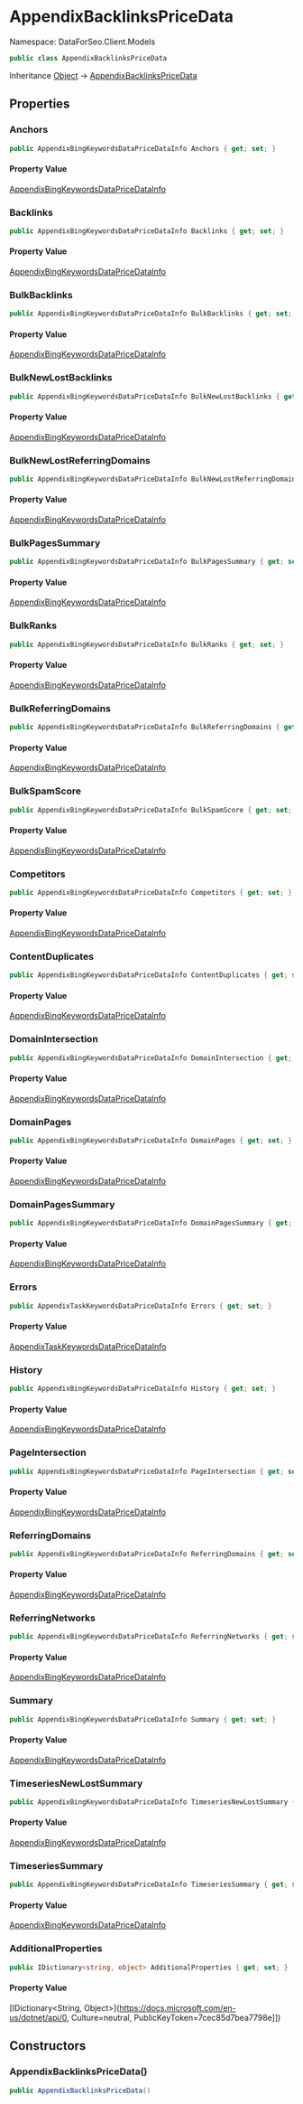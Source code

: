 # AppendixBacklinksPriceData

Namespace: DataForSeo.Client.Models

```csharp
public class AppendixBacklinksPriceData
```

Inheritance [Object](https://docs.microsoft.com/en-us/dotnet/api/Object) → [AppendixBacklinksPriceData](./AppendixBacklinksPriceData.md)

## Properties

### **Anchors**

```csharp
public AppendixBingKeywordsDataPriceDataInfo Anchors { get; set; }
```

#### Property Value

[AppendixBingKeywordsDataPriceDataInfo](./AppendixBingKeywordsDataPriceDataInfo.md)<br>

### **Backlinks**

```csharp
public AppendixBingKeywordsDataPriceDataInfo Backlinks { get; set; }
```

#### Property Value

[AppendixBingKeywordsDataPriceDataInfo](./AppendixBingKeywordsDataPriceDataInfo.md)<br>

### **BulkBacklinks**

```csharp
public AppendixBingKeywordsDataPriceDataInfo BulkBacklinks { get; set; }
```

#### Property Value

[AppendixBingKeywordsDataPriceDataInfo](./AppendixBingKeywordsDataPriceDataInfo.md)<br>

### **BulkNewLostBacklinks**

```csharp
public AppendixBingKeywordsDataPriceDataInfo BulkNewLostBacklinks { get; set; }
```

#### Property Value

[AppendixBingKeywordsDataPriceDataInfo](./AppendixBingKeywordsDataPriceDataInfo.md)<br>

### **BulkNewLostReferringDomains**

```csharp
public AppendixBingKeywordsDataPriceDataInfo BulkNewLostReferringDomains { get; set; }
```

#### Property Value

[AppendixBingKeywordsDataPriceDataInfo](./AppendixBingKeywordsDataPriceDataInfo.md)<br>

### **BulkPagesSummary**

```csharp
public AppendixBingKeywordsDataPriceDataInfo BulkPagesSummary { get; set; }
```

#### Property Value

[AppendixBingKeywordsDataPriceDataInfo](./AppendixBingKeywordsDataPriceDataInfo.md)<br>

### **BulkRanks**

```csharp
public AppendixBingKeywordsDataPriceDataInfo BulkRanks { get; set; }
```

#### Property Value

[AppendixBingKeywordsDataPriceDataInfo](./AppendixBingKeywordsDataPriceDataInfo.md)<br>

### **BulkReferringDomains**

```csharp
public AppendixBingKeywordsDataPriceDataInfo BulkReferringDomains { get; set; }
```

#### Property Value

[AppendixBingKeywordsDataPriceDataInfo](./AppendixBingKeywordsDataPriceDataInfo.md)<br>

### **BulkSpamScore**

```csharp
public AppendixBingKeywordsDataPriceDataInfo BulkSpamScore { get; set; }
```

#### Property Value

[AppendixBingKeywordsDataPriceDataInfo](./AppendixBingKeywordsDataPriceDataInfo.md)<br>

### **Competitors**

```csharp
public AppendixBingKeywordsDataPriceDataInfo Competitors { get; set; }
```

#### Property Value

[AppendixBingKeywordsDataPriceDataInfo](./AppendixBingKeywordsDataPriceDataInfo.md)<br>

### **ContentDuplicates**

```csharp
public AppendixBingKeywordsDataPriceDataInfo ContentDuplicates { get; set; }
```

#### Property Value

[AppendixBingKeywordsDataPriceDataInfo](./AppendixBingKeywordsDataPriceDataInfo.md)<br>

### **DomainIntersection**

```csharp
public AppendixBingKeywordsDataPriceDataInfo DomainIntersection { get; set; }
```

#### Property Value

[AppendixBingKeywordsDataPriceDataInfo](./AppendixBingKeywordsDataPriceDataInfo.md)<br>

### **DomainPages**

```csharp
public AppendixBingKeywordsDataPriceDataInfo DomainPages { get; set; }
```

#### Property Value

[AppendixBingKeywordsDataPriceDataInfo](./AppendixBingKeywordsDataPriceDataInfo.md)<br>

### **DomainPagesSummary**

```csharp
public AppendixBingKeywordsDataPriceDataInfo DomainPagesSummary { get; set; }
```

#### Property Value

[AppendixBingKeywordsDataPriceDataInfo](./AppendixBingKeywordsDataPriceDataInfo.md)<br>

### **Errors**

```csharp
public AppendixTaskKeywordsDataPriceDataInfo Errors { get; set; }
```

#### Property Value

[AppendixTaskKeywordsDataPriceDataInfo](./AppendixTaskKeywordsDataPriceDataInfo.md)<br>

### **History**

```csharp
public AppendixBingKeywordsDataPriceDataInfo History { get; set; }
```

#### Property Value

[AppendixBingKeywordsDataPriceDataInfo](./AppendixBingKeywordsDataPriceDataInfo.md)<br>

### **PageIntersection**

```csharp
public AppendixBingKeywordsDataPriceDataInfo PageIntersection { get; set; }
```

#### Property Value

[AppendixBingKeywordsDataPriceDataInfo](./AppendixBingKeywordsDataPriceDataInfo.md)<br>

### **ReferringDomains**

```csharp
public AppendixBingKeywordsDataPriceDataInfo ReferringDomains { get; set; }
```

#### Property Value

[AppendixBingKeywordsDataPriceDataInfo](./AppendixBingKeywordsDataPriceDataInfo.md)<br>

### **ReferringNetworks**

```csharp
public AppendixBingKeywordsDataPriceDataInfo ReferringNetworks { get; set; }
```

#### Property Value

[AppendixBingKeywordsDataPriceDataInfo](./AppendixBingKeywordsDataPriceDataInfo.md)<br>

### **Summary**

```csharp
public AppendixBingKeywordsDataPriceDataInfo Summary { get; set; }
```

#### Property Value

[AppendixBingKeywordsDataPriceDataInfo](./AppendixBingKeywordsDataPriceDataInfo.md)<br>

### **TimeseriesNewLostSummary**

```csharp
public AppendixBingKeywordsDataPriceDataInfo TimeseriesNewLostSummary { get; set; }
```

#### Property Value

[AppendixBingKeywordsDataPriceDataInfo](./AppendixBingKeywordsDataPriceDataInfo.md)<br>

### **TimeseriesSummary**

```csharp
public AppendixBingKeywordsDataPriceDataInfo TimeseriesSummary { get; set; }
```

#### Property Value

[AppendixBingKeywordsDataPriceDataInfo](./AppendixBingKeywordsDataPriceDataInfo.md)<br>

### **AdditionalProperties**

```csharp
public IDictionary<string, object> AdditionalProperties { get; set; }
```

#### Property Value

[IDictionary&lt;String, Object&gt;](https://docs.microsoft.com/en-us/dotnet/api/0, Culture=neutral, PublicKeyToken=7cec85d7bea7798e]])<br>

## Constructors

### **AppendixBacklinksPriceData()**

```csharp
public AppendixBacklinksPriceData()
```
